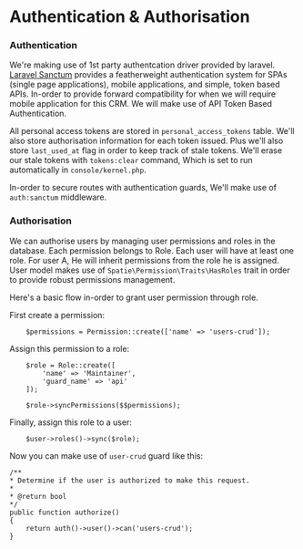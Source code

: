 # Authentication & Authorisation

### Authentication
We're making use of 1st party authentcation driver provided by laravel. [Laravel Sanctum](https://laravel.com/docs/7.x/sanctum) provides a featherweight authentication system for SPAs (single page applications), mobile applications, and simple, token based APIs.
In-order to provide forward compatibility for when we will require mobile application for this CRM. We will make use of API Token Based Authentication.

All personal access tokens are stored in `personal_access_tokens` table. We'll also store authorisation information for each token issued. Plus we'll also store `last_used_at` flag in order to keep track of stale tokens.
We'll erase our stale tokens with `tokens:clear` command, Which is set to run automatically in `console/kernel.php`.

In-order to secure routes with authentication guards, We'll make use of `auth:sanctum` middleware.

### Authorisation
We can authorise users by managing user permissions and roles in the database. Each permission belongs to Role. Each user will have at least one role. For user A, He will inherit permissions from the role he is assigned.
User model makes use of `Spatie\Permission\Traits\HasRoles` trait in order to provide robust permissions management.

Here's a basic flow in-order to grant user permission through role.

First create a permission:
```
	$permissions = Permission::create(['name' => 'users-crud']);   
```

Assign this permission to a role:
```
	$role = Role::create([
		'name' => 'Maintainer',
		'guard_name' => 'api'
	]);
	
	$role->syncPermissions($$permissions);
```

Finally, assign this role to a user:
```
	$user->roles()->sync($role);
```

Now you can make use of `user-crud` guard like this:
```
/**
* Determine if the user is authorized to make this request.
*
* @return bool
*/
public function authorize()
{
	return auth()->user()->can('users-crud');
}
```
